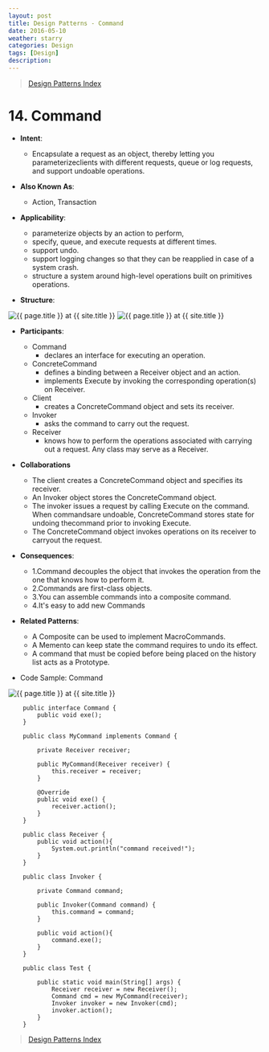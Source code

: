 ```yaml
---
layout: post
title: Design Patterns - Command
date: 2016-05-10
weather: starry
categories: Design 
tags: [Design]
description: 
---
```


> [Design Patterns Index](http://raysxysun.github.io/categories/#Design)

# 14. Command

- **Intent**: 
	- Encapsulate a request as an object, thereby letting you parameterizeclients with different requests, queue or log requests, and support undoable operations.

- **Also Known As**:
	- Action, Transaction

- **Applicability**:
	- parameterize objects by an action to perform,
	- specify, queue, and execute requests at different times.
	- support undo.
	- support logging changes so that they can be reapplied in case of a system crash.
	- structure a system around high-level operations built on primitives operations.

- **Structure**:	

<img src="{{ site.url }}/assets/img/2016-04-18-DesignPatterns/Command.png" alt="{{ page.title }} at {{ site.title }}">

<img src="{{ site.url }}/assets/img/2016-04-18-DesignPatterns/Command2.png" alt="{{ page.title }} at {{ site.title }}">

- **Participants**:
	- Command
		- declares an interface for executing an operation.
	- ConcreteCommand
		- defines a binding between a Receiver object and an action.
		- implements Execute by invoking the corresponding operation(s) on Receiver.
	- Client
		- creates a ConcreteCommand object and sets its receiver.
	- Invoker
		- asks the command to carry out the request.
	- Receiver
		- knows how to perform the operations associated with carrying out a request. Any class may serve as a Receiver.

- **Collaborations**
	- The client creates a ConcreteCommand object and specifies its receiver.
	- An Invoker object stores the ConcreteCommand object.
	- The invoker issues a request by calling Execute on the command. When commandsare undoable, ConcreteCommand stores state for undoing thecommand prior to invoking Execute.
	- The ConcreteCommand object invokes operations on its receiver to carryout the request.

- **Consequences**:
	- 1.Command decouples the object that invokes the operation from the one that knows how to perform it.
	- 2.Commands are first-class objects.
	- 3.You can assemble commands into a composite command. 
	- 4.It's easy to add new Commands

- **Related Patterns**:
	- A Composite can be used to implement MacroCommands.
	- A Memento can keep state the command requires to undo its effect.
	- A command that must be copied before being placed on the history list acts as a Prototype.

- Code Sample: Command

<img src="{{ site.url }}/assets/img/2016-04-18-DesignPatterns/CommandSample.png" alt="{{ page.title }} at {{ site.title }}">	

		public interface Command {  
		    public void exe();  
		} 

		public class MyCommand implements Command {  
		  
		    private Receiver receiver;  
		      
		    public MyCommand(Receiver receiver) {  
		        this.receiver = receiver;  
		    }  
		  
		    @Override  
		    public void exe() {  
		        receiver.action();  
		    }  
		}  

		public class Receiver {  
		    public void action(){  
		        System.out.println("command received!");  
		    }  
		} 

		public class Invoker {  
		      
		    private Command command;  
		      
		    public Invoker(Command command) {  
		        this.command = command;  
		    }  
		  
		    public void action(){  
		        command.exe();  
		    }  
		}  

		public class Test {  
		  
		    public static void main(String[] args) {  
		        Receiver receiver = new Receiver();  
		        Command cmd = new MyCommand(receiver);  
		        Invoker invoker = new Invoker(cmd);  
		        invoker.action();  
		    }  
		}  

> [Design Patterns Index](http://raysxysun.github.io/categories/#Design)